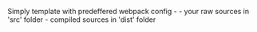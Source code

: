 Simply template with predeffered webpack config - 
    - your raw sources in 'src' folder
    - compiled sources in 'dist' folder